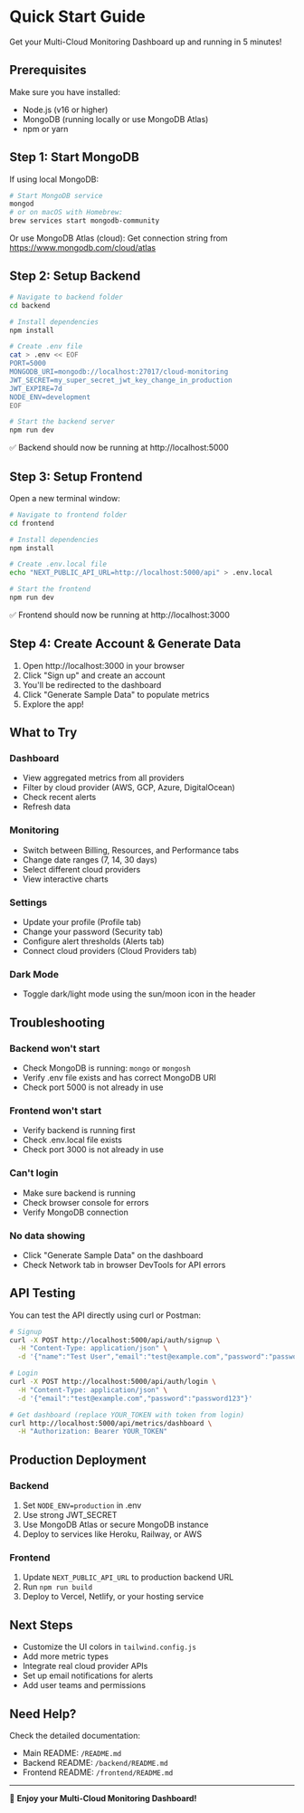 # Quick Start Guide

Get your Multi-Cloud Monitoring Dashboard up and running in 5 minutes!

## Prerequisites

Make sure you have installed:
- Node.js (v16 or higher)
- MongoDB (running locally or use MongoDB Atlas)
- npm or yarn

## Step 1: Start MongoDB

If using local MongoDB:
```bash
# Start MongoDB service
mongod
# or on macOS with Homebrew:
brew services start mongodb-community
```

Or use MongoDB Atlas (cloud): Get connection string from https://www.mongodb.com/cloud/atlas

## Step 2: Setup Backend

```bash
# Navigate to backend folder
cd backend

# Install dependencies
npm install

# Create .env file
cat > .env << EOF
PORT=5000
MONGODB_URI=mongodb://localhost:27017/cloud-monitoring
JWT_SECRET=my_super_secret_jwt_key_change_in_production
JWT_EXPIRE=7d
NODE_ENV=development
EOF

# Start the backend server
npm run dev
```

✅ Backend should now be running at http://localhost:5000

## Step 3: Setup Frontend

Open a new terminal window:

```bash
# Navigate to frontend folder
cd frontend

# Install dependencies
npm install

# Create .env.local file
echo "NEXT_PUBLIC_API_URL=http://localhost:5000/api" > .env.local

# Start the frontend
npm run dev
```

✅ Frontend should now be running at http://localhost:3000

## Step 4: Create Account & Generate Data

1. Open http://localhost:3000 in your browser
2. Click "Sign up" and create an account
3. You'll be redirected to the dashboard
4. Click "Generate Sample Data" to populate metrics
5. Explore the app!

## What to Try

### Dashboard
- View aggregated metrics from all providers
- Filter by cloud provider (AWS, GCP, Azure, DigitalOcean)
- Check recent alerts
- Refresh data

### Monitoring
- Switch between Billing, Resources, and Performance tabs
- Change date ranges (7, 14, 30 days)
- Select different cloud providers
- View interactive charts

### Settings
- Update your profile (Profile tab)
- Change your password (Security tab)
- Configure alert thresholds (Alerts tab)
- Connect cloud providers (Cloud Providers tab)

### Dark Mode
- Toggle dark/light mode using the sun/moon icon in the header

## Troubleshooting

### Backend won't start
- Check MongoDB is running: `mongo` or `mongosh`
- Verify .env file exists and has correct MongoDB URI
- Check port 5000 is not already in use

### Frontend won't start
- Verify backend is running first
- Check .env.local file exists
- Check port 3000 is not already in use

### Can't login
- Make sure backend is running
- Check browser console for errors
- Verify MongoDB connection

### No data showing
- Click "Generate Sample Data" on the dashboard
- Check Network tab in browser DevTools for API errors

## API Testing

You can test the API directly using curl or Postman:

```bash
# Signup
curl -X POST http://localhost:5000/api/auth/signup \
  -H "Content-Type: application/json" \
  -d '{"name":"Test User","email":"test@example.com","password":"password123"}'

# Login
curl -X POST http://localhost:5000/api/auth/login \
  -H "Content-Type: application/json" \
  -d '{"email":"test@example.com","password":"password123"}'

# Get dashboard (replace YOUR_TOKEN with token from login)
curl http://localhost:5000/api/metrics/dashboard \
  -H "Authorization: Bearer YOUR_TOKEN"
```

## Production Deployment

### Backend
1. Set `NODE_ENV=production` in .env
2. Use strong JWT_SECRET
3. Use MongoDB Atlas or secure MongoDB instance
4. Deploy to services like Heroku, Railway, or AWS

### Frontend
1. Update `NEXT_PUBLIC_API_URL` to production backend URL
2. Run `npm run build`
3. Deploy to Vercel, Netlify, or your hosting service

## Next Steps

- Customize the UI colors in `tailwind.config.js`
- Add more metric types
- Integrate real cloud provider APIs
- Set up email notifications for alerts
- Add user teams and permissions

## Need Help?

Check the detailed documentation:
- Main README: `/README.md`
- Backend README: `/backend/README.md`
- Frontend README: `/frontend/README.md`

---

🎉 **Enjoy your Multi-Cloud Monitoring Dashboard!**

